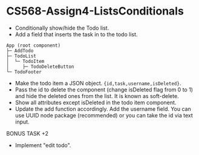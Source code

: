 # CS568-Assign4-ListsConditionals
- Conditionally show/hide the Todo list.
- Add a field that inserts the task in to the todo list.

```
App (root component)
├─ AddTodo
├─ TodoList
│  └─ TodoItem
│     ├─ TodoDeleteButton
└─ TodoFooter
```

- Make the todo item a JSON object. `{id,task,username,isDeleted}`. 
- Pass the id to delete the component (change isDeleted flag from 0 to 1) and hide the deleted ones from the list. It is known as soft-delete.
- Show all attributes except isDeleted in the todo item component.
- Update the add function accordingly. Add the username field. You can use UUID node package (recommended) or you can take the id via text input.

BONUS TASK +2
- Implement "edit todo". 
